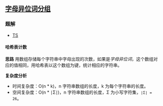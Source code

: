 ## [字母异位词分组](https://leetcode.cn/problems/group-anagrams/)
### 题解
+ [TS](../../ts/128/49.ts)

#### 哈希表计数
**思路**
用数组存储每个字符串中字母出现的次数，如果是*字母异位词*，这个数组对应的值相同，用哈希表以这个数组为键，统计相应的字符串。

**复杂度分析**
+ 时间复杂度：O(n * k)，n 字符串数组的长度，k 为每个字符串的长度。
+ 空间复杂度：O(n * ∣Σ∣)，n 字符串数组的长度，Σ 为小写字符集，`∣Σ∣ = 26`。